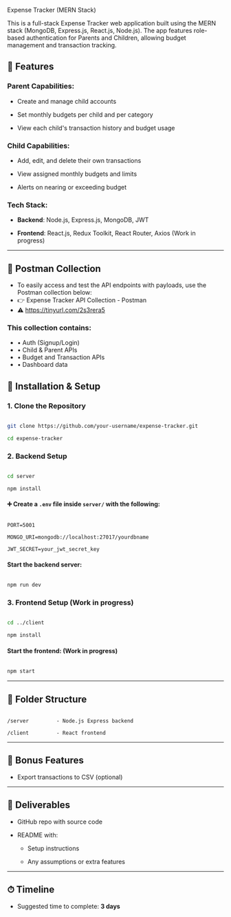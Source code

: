 Expense Tracker (MERN Stack)

This is a full-stack Expense Tracker web application built using the MERN stack (MongoDB, Express.js, React.js, Node.js). The app features role-based authentication for Parents and Children, allowing budget management and transaction tracking.

## 🚀 Features

### Parent Capabilities:

- Create and manage child accounts

- Set monthly budgets per child and per category

- View each child's transaction history and budget usage

### Child Capabilities:

- Add, edit, and delete their own transactions

- View assigned monthly budgets and limits

- Alerts on nearing or exceeding budget

### Tech Stack:

- **Backend**: Node.js, Express.js, MongoDB, JWT

- **Frontend**: React.js, Redux Toolkit, React Router, Axios (Work in progress)

---

## 🔗 Postman Collection
- To easily access and test the API endpoints with payloads, use the Postman collection below:
- 👉 Expense Tracker API Collection - Postman
- ⚠️ https://tinyurl.com/2s3rera5
### This collection contains:
- • Auth (Signup/Login)
- • Child & Parent APIs
- • Budget and Transaction APIs
- • Dashboard data

## 🔧 Installation & Setup

### 1. Clone the Repository

```bash

git clone https://github.com/your-username/expense-tracker.git

cd expense-tracker

```

### 2. Backend Setup

```bash

cd server

npm install

```

#### ➕ Create a `.env` file inside `server/` with the following:

```

PORT=5001

MONGO_URI=mongodb://localhost:27017/yourdbname

JWT_SECRET=your_jwt_secret_key

```

#### Start the backend server:

```bash

npm run dev

```

### 3. Frontend Setup (Work in progress)

```bash

cd ../client

npm install

```

#### Start the frontend: (Work in progress)

```bash

npm start

```

---

## 📂 Folder Structure

```

/server         - Node.js Express backend

/client         - React frontend

```

---

## 🧪 Bonus Features

- Export transactions to CSV (optional)

---

## 📝 Deliverables

- GitHub repo with source code

- README with:

  - Setup instructions

  - Any assumptions or extra features

---

## ⏱ Timeline

- Suggested time to complete: **3 days**
 
